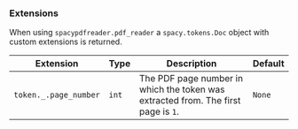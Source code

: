 ### Extensions

When using `spacypdfreader.pdf_reader` a `spacy.tokens.Doc` object with custom extensions is returned.

| Extension   | Type   | Description   | Default   |
| ------ | ------ | ------ | ------ |
| `token._.page_number` |  `int`      | The PDF page number in which the token was extracted from. The first page is `1`.      |  `None`      |